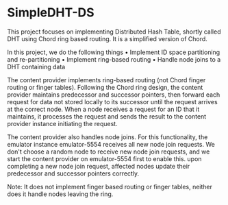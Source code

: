 # SimpleDHT-DS

This project focuses on implementing Distributed Hash Table, shortly called DHT using Chord ring based routing.
It is a simplified version of Chord.

In this project, we do the following things
• Implement ID space partitioning and re-partitioning
• Implement ring-based routing
• Handle node joins to a DHT containing data

The content provider implements ring-based routing (not Chord finger routing or finger tables). 
Following the Chord ring design, the content provider maintains predecessor and successor pointers, 
then forward each request for data not stored locally to its successor until the request arrives at the correct node. 
When a node receives a request for an ID that it maintains, it processes the request and 
sends the result to the content provider instance initiating the request.

The content provider also handles node joins. 
For this functionality, the emulator instance emulator-5554 receives all new node join requests. 
We don't choose a random node to receive new node join requests, and we start the content
provider on emulator-5554 first to enable this. upon completing a new node join
request, affected nodes update their predecessor and successor pointers correctly.

Note: It does not implement finger based routing or finger tables, neither does it handle nodes leaving the ring.
